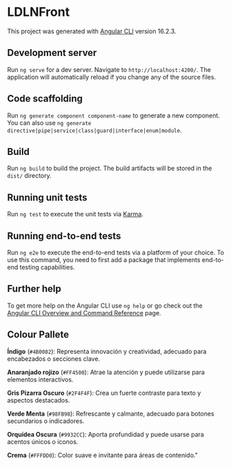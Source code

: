 # LDLNFront

This project was generated with [Angular CLI](https://github.com/angular/angular-cli) version 16.2.3.

## Development server

Run `ng serve` for a dev server. Navigate to `http://localhost:4200/`. The application will automatically reload if you change any of the source files.

## Code scaffolding

Run `ng generate component component-name` to generate a new component. You can also use `ng generate directive|pipe|service|class|guard|interface|enum|module`.

## Build

Run `ng build` to build the project. The build artifacts will be stored in the `dist/` directory.

## Running unit tests

Run `ng test` to execute the unit tests via [Karma](https://karma-runner.github.io).

## Running end-to-end tests

Run `ng e2e` to execute the end-to-end tests via a platform of your choice. To use this command, you need to first add a package that implements end-to-end testing capabilities.

## Further help

To get more help on the Angular CLI use `ng help` or go check out the [Angular CLI Overview and Command Reference](https://angular.io/cli) page.


## Colour Pallete
**Índigo** (`#4B0082`): Representa innovación y creatividad, adecuado para encabezados o secciones clave.

**Anaranjado rojizo** (`#FF4500`): Atrae la atención y puede utilizarse para elementos interactivos.

**Gris Pizarra Oscuro** (`#2F4F4F`): Crea un fuerte contraste para texto y aspectos destacados.

**Verde Menta** (`#98FB98`): Refrescante y calmante, adecuado para botones secundarios o indicadores.

**Orquídea Oscura** (`#9932CC`): Aporta profundidad y puede usarse para acentos únicos o iconos.

**Crema** (`#FFFDD0`): Color suave e invitante para áreas de contenido."
